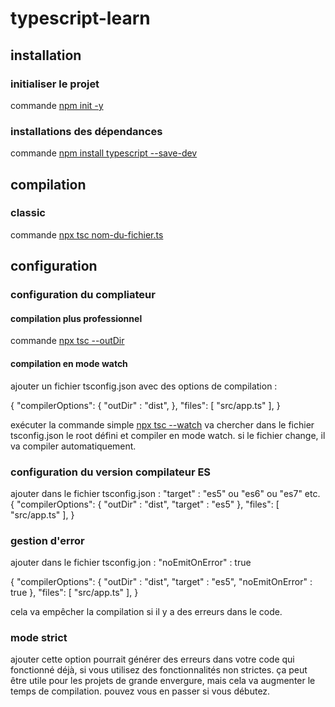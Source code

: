 # typescript-learn

## installation 

### initialiser le projet

commande [npm init -y](https://docs.npmjs.com/cli/init)

### installations des dépendances

commande [npm install typescript --save-dev](https://docs.npmjs.com/cli/install)



## compilation

### classic

commande [npx tsc nom-du-fichier.ts](https://www.typescriptlang.org/docs/handbook/compiler-options.html)



## configuration

### configuration du compliateur 

#### compilation plus professionnel 

commande [npx tsc --outDir](https://www.typescriptlang.org/docs/handbook/compiler-options.html)



#### compilation en mode watch

ajouter un fichier tsconfig.json avec des options de compilation :

{
    "compilerOptions": {
        "outDir" : "dist",
    },
    "files": [
        "src/app.ts"
    ],
}

exécuter la commande simple [npx tsc --watch](https://www.typescriptlang.org/docs/handbook/compiler-options.html)
va chercher dans le fichier tsconfig.json le root défini et compiler en mode watch.
si le fichier change, il va compiler automatiquement.


### configuration du version compilateur ES

ajouter dans le fichier tsconfig.json : "target" : "es5" ou "es6" ou "es7" etc.
{
    "compilerOptions": {
        "outDir" : "dist",
        "target" : "es5"
    },
    "files": [
        "src/app.ts"
    ],
}

### gestion d'error

ajouter dans le fichier tsconfig.jon : "noEmitOnError" : true

{
    "compilerOptions": {
        "outDir" : "dist",
        "target" : "es5",
        "noEmitOnError" : true
    },
    "files": [
        "src/app.ts"
    ],
}

cela va empêcher la compilation si il y a des erreurs dans le code.

### mode strict

ajouter cette option pourrait générer des erreurs dans votre code qui fonctionné déjà, si vous utilisez des fonctionnalités non strictes. ça peut être utile pour les projets de grande envergure, mais cela va augmenter le temps de compilation. pouvez vous en passer si vous débutez.